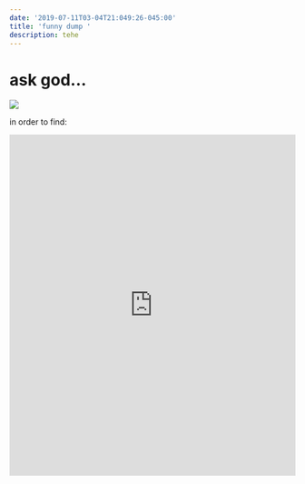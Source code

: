 ```yaml
---
date: '2019-07-11T03-04T21:049:26-045:00'
title: 'funny dump '
description: tehe
---
```

# ask god...

<img src="https://res.cloudinary.com/cloudimgts/image/upload/v1562723706/bp76yztq9cig56ilccp9.jpg" />

in order to find: 

<iframe width="100%" height="600" scrolling="no" frameborder="no" allow="autoplay" src="https://w.soundcloud.com/player/?url=https%3A//api.soundcloud.com/tracks/327453947&color=%23ff00e9&auto_play=false&hide_related=false&show_comments=true&show_user=true&show_reposts=false&show_teaser=true&visual=true"></iframe>
<!--stackedit_data:
eyJoaXN0b3J5IjpbMTAzNTE3OTI4NF19
-->